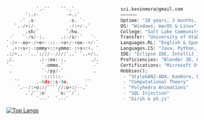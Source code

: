 ```python

           `.-``    ``-.`                 sci.kevinmora@gmail.com         
       `:.+-          -+.:`               ——————
     -` .s-            -s. `-             Uptime: "20 years, 3 months, 11 days"
   `.-/+:/-            -/:+/-.`           OS: "Windows, macOS & Linux"
       .sh/`          `/ho.               College: "Salt Lake Community College"
 -`   `-/s/-:.      .:-/s/-`   `-         Transfer: "University of Utah"
`-/+--oo+-/+o+--::--+o+/-+oo--+/-`        Languages.RL: "English & Spanish"
` .+:+s+:-:ommy+::+ymmo:-:+s+:+. `        Languages.CS: "Java, Python, JS, HTML, CSS, SQL, Processing"
.:/+..  `..`:///--///:`..` `..+/:.        IDE: "Eclipse IDE, IntelliJ IDEA, PyCharm CE, VS Code"
./.         .:-:oo:-:.         ./.        Proficiencies: "Blender 3D, Houdini, Photoshop, Tableau, Excel"
`-           `.ommo.`           -`        Certifications: "Microsoft Office 2013, Summer Geometry Institute"
 .           `-/yy/-`           .         Hobbies():
             -::::::-                      - "StyleGAN2-ADA, KaoKore, DALL-E, CLIP & VQGAN"
   ``      .-6ds::s-9o.      ``            - "Computational Theory"
    `.--/:+o://````//:o+:/--.`             - "Polyhedra Animations"
       .`/``:o`    `o:``/`.                - "SQL Injection"
           `---`  `---`                    - "Girih & p5.js"       
```

[![Top Langs](https://github-readme-stats.vercel.app/api/top-langs/?username=morkev&layout=compact&show_icons=true&theme=dark&hide_border=true)](https://github.com/morkev/github-readme-stats)

<!--
<a href="https://www.buymeacoffee.com/morkev" target="_blank"><img src="https://cdn.buymeacoffee.com/buttons/default-orange.png" alt="Buy Me A Coffee" height="41" width="174"></a> 
Cooking some very yummy code!
-->
